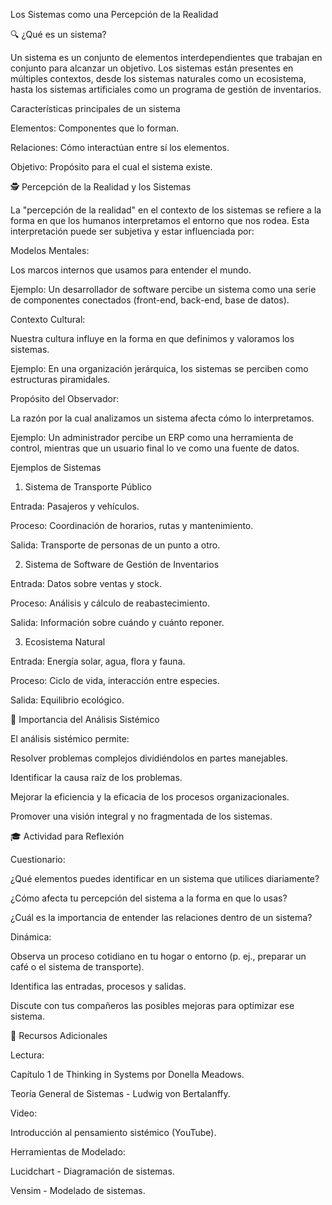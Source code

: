 Los Sistemas como una Percepción de la Realidad

🔍 ¿Qué es un sistema?

Un sistema es un conjunto de elementos interdependientes que trabajan en conjunto para alcanzar un objetivo. Los sistemas están presentes en múltiples contextos, desde los sistemas naturales como un ecosistema, hasta los sistemas artificiales como un programa de gestión de inventarios.

Características principales de un sistema

Elementos: Componentes que lo forman.

Relaciones: Cómo interactúan entre sí los elementos.

Objetivo: Propósito para el cual el sistema existe.

🕵️ Percepción de la Realidad y los Sistemas

La "percepción de la realidad" en el contexto de los sistemas se refiere a la forma en que los humanos interpretamos el entorno que nos rodea. Esta interpretación puede ser subjetiva y estar influenciada por:

Modelos Mentales:

Los marcos internos que usamos para entender el mundo.

Ejemplo: Un desarrollador de software percibe un sistema como una serie de componentes conectados (front-end, back-end, base de datos).

Contexto Cultural:

Nuestra cultura influye en la forma en que definimos y valoramos los sistemas.

Ejemplo: En una organización jerárquica, los sistemas se perciben como estructuras piramidales.

Propósito del Observador:

La razón por la cual analizamos un sistema afecta cómo lo interpretamos.

Ejemplo: Un administrador percibe un ERP como una herramienta de control, mientras que un usuario final lo ve como una fuente de datos.

Ejemplos de Sistemas

1. Sistema de Transporte Público

Entrada: Pasajeros y vehículos.

Proceso: Coordinación de horarios, rutas y mantenimiento.

Salida: Transporte de personas de un punto a otro.

2. Sistema de Software de Gestión de Inventarios

Entrada: Datos sobre ventas y stock.

Proceso: Análisis y cálculo de reabastecimiento.

Salida: Información sobre cuándo y cuánto reponer.

3. Ecosistema Natural

Entrada: Energía solar, agua, flora y fauna.

Proceso: Ciclo de vida, interacción entre especies.

Salida: Equilibrio ecológico.

🔎 Importancia del Análisis Sistémico

El análisis sistémico permite:

Resolver problemas complejos dividiéndolos en partes manejables.

Identificar la causa raíz de los problemas.

Mejorar la eficiencia y la eficacia de los procesos organizacionales.

Promover una visión integral y no fragmentada de los sistemas.

🎓 Actividad para Reflexión

Cuestionario:

¿Qué elementos puedes identificar en un sistema que utilices diariamente?

¿Cómo afecta tu percepción del sistema a la forma en que lo usas?

¿Cuál es la importancia de entender las relaciones dentro de un sistema?

Dinámica:

Observa un proceso cotidiano en tu hogar o entorno (p. ej., preparar un café o el sistema de transporte).

Identifica las entradas, procesos y salidas.

Discute con tus compañeros las posibles mejoras para optimizar ese sistema.

📖 Recursos Adicionales

Lectura:

Capítulo 1 de Thinking in Systems por Donella Meadows.

Teoría General de Sistemas - Ludwig von Bertalanffy.

Video:

Introducción al pensamiento sistémico (YouTube).

Herramientas de Modelado:

Lucidchart - Diagramación de sistemas.

Vensim - Modelado de sistemas.

